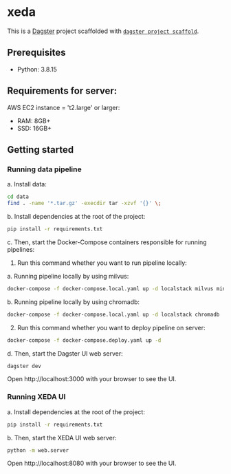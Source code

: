 # xeda

This is a [Dagster](https://dagster.io/) project scaffolded with [`dagster project scaffold`](https://docs.dagster.io/getting-started/create-new-project).

## Prerequisites

- Python: 3.8.15

## Requirements for server:

AWS EC2 instance = 't2.large' or larger:
- RAM: 8GB+
- SSD: 16GB+

## Getting started

### Running data pipeline

a. Install data:

```bash
cd data
find . -name '*.tar.gz' -execdir tar -xzvf '{}' \;
```

b. Install dependencies at the root of the project:

```bash
pip install -r requirements.txt
```

c. Then, start the Docker-Compose containers responsible for running pipelines:

1. Run this command whether you want to run pipeline locally:

a. Running pipeline locally by using milvus:
```bash
docker-compose -f docker-compose.local.yaml up -d localstack milvus minio etcd
```

b. Running pipeline locally by using chromadb:
```bash
docker-compose -f docker-compose.local.yaml up -d localstack chromadb 
```

2. Run this command whether you want to deploy pipeline on server:
```bash
docker-compose -f docker-compose.deploy.yaml up -d
```

d. Then, start the Dagster UI web server:

```bash
dagster dev
```

Open http://localhost:3000 with your browser to see the UI.

### Running XEDA UI


a. Install dependencies at the root of the project:

```bash
pip install -r requirements.txt
```

b. Then, start the XEDA UI web server:

```bash
python -m web.server
```

Open http://localhost:8080 with your browser to see the UI.
